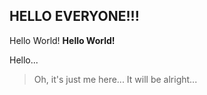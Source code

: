 ## HELLO EVERYONE!!!
Hello World!
**Hello World!**


Hello...

> Oh, it's just me here...
> It will be alright...
